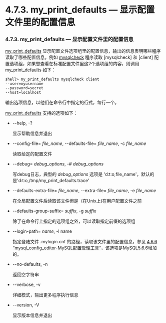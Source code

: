 # 4.7.3. my\_print\_defaults — 显示配置文件里的配置信息

### 4.7.3. my\_print\_defaults — 显示配置文件里的配置信息

[my\_print\_defaults](#) 显示配置文件选项组里的配置信息，输出的信息表明哪些程序读取了哪些配置信息。例如 [mysqlcheck][04.05.03] 程序读取 [mysqlcheck] 和 [client] 配置选项组，如果想查看在标准配置文件里这2个选项组的内容，则调用 [my\_print\_defaults](#) 如下：

```shell
shell> my_print_defaults mysqlcheck client
--user=myusername
--password=secret
--host=localhost
```

输出选项信息，以他们在命令行中指定的行式，每行一个。

[my_print_defaults](#) 支持的选项如下：

* --help, -?

	显示帮助信息并退出

*  --config-file= *file_name*, --defaults-file= *file_name*, -c *file_name*

	读取给定的配置文件

* --debug= *debug\_options*, -# *debug\_options*

	写debug日志，典型的 *debug\_options* 选项是 'd:t:o,file_name'，默认的是'd:t:o,/tmp/my_print_defaults.trace'

* --defaults-extra-file= *file\_name*, --extra-file= *file\_name*, -e *file\_name*

	在全局配置文件后读取该文件但是（在Unix上)在用户配置文件之前

* --defaults-group-suffix= *suffix*, -g *suffix*

	除了在命令行上指定的选项组之外，可以读取指定前缀的选项组

* --login-path= *name*, -l name

	指定登陆文件 .mylogin.cnf 的路径，读取该文件里的配置信息，参见 [4.6.6 “mysql_config_editor-MySQL配置管理工具“][04.06.06]，该选项是MySQL5.6.6增加的。

* --no-defaults, -n

	返回空字符串

* --verbose, -v

	详细模式，输出更多程序执行信息

* --version, -V

	显示版本信息并退出




[04.05.03]:./04.05.03_mysqlcheck_A_Table_Maintenance_Program.md
[04.06.06]:./04.06.06_mysql_config_editor_MySQL_Configuration_Utility.md